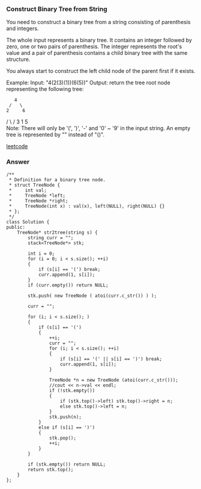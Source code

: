 ### Construct Binary Tree from String
You need to construct a binary tree from a string consisting of parenthesis and integers.

The whole input represents a binary tree. It contains an integer followed by zero, one or two pairs of parenthesis. The integer represents the root's value and a pair of parenthesis contains a child binary tree with the same structure.

You always start to construct the left child node of the parent first if it exists.

Example:
Input: "4(2(3)(1))(6(5))"
Output: return the tree root node representing the following tree:

       4
     /   \
    2     6
   / \   / 
  3   1 5   
Note:
There will only be '(', ')', '-' and '0' ~ '9' in the input string.
An empty tree is represented by "" instead of "()".

[leetcode](https://leetcode.com/problems/construct-binary-tree-from-string/description/)

### Answer
	/**
	 * Definition for a binary tree node.
	 * struct TreeNode {
	 *     int val;
	 *     TreeNode *left;
	 *     TreeNode *right;
	 *     TreeNode(int x) : val(x), left(NULL), right(NULL) {}
	 * };
	 */
	class Solution {
	public:
	    TreeNode* str2tree(string s) {
	        string curr = "";
	        stack<TreeNode*> stk;
	        
	        int i = 0; 
	        for (i = 0; i < s.size(); ++i)
	        {
	            if (s[i] == '(') break;
	            curr.append(1, s[i]);
	        }
	        if (curr.empty()) return NULL;
	        
	        stk.push( new TreeNode ( atoi(curr.c_str()) ) );
	        
	        curr = "";
	        
	        for (i; i < s.size(); )
	        {
	            if (s[i] == '(')
	            {
	                ++i;
	                curr = "";
	                for (i; i < s.size(); ++i)
	                {
	                    if (s[i] == '(' || s[i] == ')') break;
	                    curr.append(1, s[i]);
	                }
	                
	                TreeNode *n = new TreeNode (atoi(curr.c_str()));
	                //cout << n->val << endl;
	                if (!stk.empty())
	                {
	                    if (stk.top()->left) stk.top()->right = n;
	                    else stk.top()->left = n;
	                }
	                stk.push(n);
	            }
	            else if (s[i] == ')')
	            {
	                stk.pop();
	                ++i;
	            }
	        }
	        
	        if (stk.empty()) return NULL;
	        return stk.top();
	    }
	};